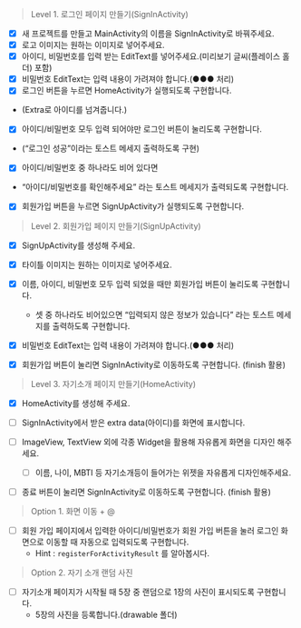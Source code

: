 > Level 1. 로그인 페이지 만들기(SignInActivity)
- [x]  새 프로젝트를 만들고 MainActivity의 이름을 SignInActivity로 바꿔주세요.
- [x]  로고 이미지는 원하는 이미지로 넣어주세요.
- [x]  아이디, 비밀번호를 입력 받는 EditText를 넣어주세요.(미리보기 글씨(플레이스 홀더) 포함)
- [x]  비밀번호 EditText는 입력 내용이 가려져야 합니다.(●●● 처리)
- [x]  로그인 버튼을 누르면 HomeActivity가 실행되도록 구현합니다.
  - (Extra로 아이디를 넘겨줍니다.)
- [x]  아이디/비밀번호 모두 입력 되어야만 로그인 버튼이 눌리도록 구현합니다.
  - (“로그인 성공”이라는  토스트 메세지 출력하도록 구현)
- [x]  아이디/비밀번호 중 하나라도 비어 있다면
  - “아이디/비밀번호를 확인해주세요” 라는 토스트 메세지가 출력되도록 구현합니다.
- [x]  회원가입 버튼을 누르면 SignUpActivity가 실행되도록 구현합니다.


> Level 2. 회원가입 페이지 만들기(SignUpActivity)
- [x] SignUpActivity를 생성해 주세요.
- [x] 타이틀 이미지는 원하는 이미지로 넣어주세요.
- [x] 이름, 아이디, 비밀번호 모두 입력 되었을 때만 회원가입 버튼이 눌리도록 구현합니다.
  - 셋 중 하나라도 비어있으면 “입력되지 않은 정보가 있습니다” 라는 토스트 메세지를 출력하도록 구현합니다.
- [x] 비밀번호 EditText는 입력 내용이 가려져야 합니다.(●●● 처리)
- [x] 회원가입 버튼이 눌리면 SignInActivity로 이동하도록 구현합니다. (finish 활용)


> Level 3. 자기소개 페이지 만들기(HomeActivity)
- [x] HomeActivity를 생성해 주세요.
- [ ] SignInActivity에서 받은 extra data(아이디)를 화면에 표시합니다.
- [ ] ImageView, TextView 외에 각종 Widget을 활용해 자유롭게 화면을 디자인 해주세요.
  - [ ] 이름, 나이, MBTI 등 자기소개등이 들어가는 위젯을 자유롭게 디자인해주세요.
- [ ] 종료 버튼이 눌리면 SignInActivity로 이동하도록 구현합니다. (finish 활용)


> Option 1. 화면 이동 + @
- [ ] 회원 가입 페이지에서 입력한 아이디/비밀번호가 회원 가입 버튼을 눌러 로그인 화면으로 이동할 때 자동으로 입력되도록 구현합니다.
  - Hint :  `registerForActivityResult` 를 알아봅시다.


> Option 2. 자기 소개 랜덤 사진
- [ ] 자기소개 페이지가 시작될 때 5장 중 랜덤으로 1장의 사진이 표시되도록 구현합니다.
  - 5장의 사진을 등록합니다.(drawable 폴더)